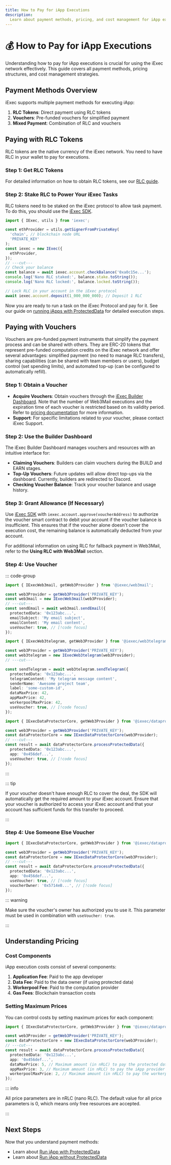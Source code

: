 ```yaml
---
title: How to Pay for iApp Executions
description:
  Learn about payment methods, pricing, and cost management for iApp executions
---
```


# 💰 How to Pay for iApp Executions

Understanding how to pay for iApp executions is crucial for using the iExec
network effectively. This guide covers all payment methods, pricing structures,
and cost management strategies.

## Payment Methods Overview

iExec supports multiple payment methods for executing iApp:

1. **RLC Tokens**: Direct payment using RLC tokens
2. **Vouchers**: Pre-funded vouchers for simplified payment
3. **Mixed Payment**: Combination of RLC and vouchers

## Paying with RLC Tokens

RLC tokens are the native currency of the iExec network. You need to have RLC in
your wallet to pay for executions.

### Step 1: Get RLC Tokens

For detailed information on how to obtain RLC tokens, see our
[RLC guide](/get-started/overview/rlc.md).

### Step 2: Stake RLC to Power Your iExec Tasks

RLC tokens need to be staked on the iExec protocol to allow task payment. To do
this, you should use the [iExec SDK](/references/sdk.md).

```ts twoslash
import { IExec, utils } from 'iexec';

const ethProvider = utils.getSignerFromPrivateKey(
  'chain', // blockchain node URL
  'PRIVATE_KEY'
);
const iexec = new IExec({
  ethProvider,
});
// ---cut---
// Check your balance
const balance = await iexec.account.checkBalance('0xa0c15e...');
console.log('Nano RLC staked:', balance.stake.toString());
console.log('Nano RLC locked:', balance.locked.toString());

// Lock RLC in your account in the iExec protocol
await iexec.account.deposit(1_000_000_000); // Deposit 1 RLC
```

Now you are ready to run a task on the iExec Protocol and pay for it. See our
guide on
[running iApps with ProtectedData](/guides/use-iapp/run-iapp-with-ProtectedData.md)
for detailed execution steps.

## Paying with Vouchers <ChainNotSupportedBadge />

Vouchers are pre-funded payment instruments that simplify the payment process
and can be shared with others. They are ERC-20 tokens that represent pre-funded
computation credits on the iExec network and offer several advantages:
simplified payment (no need to manage RLC transfers), sharing capabilities (can
be shared with team members or users), budget control (set spending limits), and
automated top-up (can be configured to automatically refill).

### Step 1: Obtain a Voucher

- **Acquire Vouchers**: Obtain vouchers through the
  [iExec Builder Dashboard](https://builder.iex.ec/). Note that the number of
  Web3Mail executions and the expiration time of each voucher is restricted
  based on its validity period. Refer to
  [pricing documentation](https://www.iex.ec/voucher) for more information.
- **Support**: For specific limitations related to your voucher, please contact
  iExec Support.

### Step 2: Use the Builder Dashboard

<ImageViewer
  :image-url-dark="builderDashboardImage"
  image-alt="Builder Dashboard Overview"
  link-url="https://builder.iex.ec/"
  caption="🔗 Access the Builder Dashboard"
/>

The iExec Builder Dashboard manages vouchers and resources with an intuitive
interface for:

- **Claiming Vouchers**: Builders can claim vouchers during the BUILD and EARN
  stages.
- **Top-Up Vouchers**: Future updates will allow direct top-ups via the
  dashboard. Currently, builders are redirected to Discord.
- **Checking Voucher Balance**: Track your voucher balance and usage history.

### Step 3: Grant Allowance (If Necessary)

Use [iExec SDK](/references/sdk.md) with `iexec.account.approve(voucherAddress)`
to authorize the voucher smart contract to debit your account if the voucher
balance is insufficient. This ensures that if the voucher alone doesn't cover
the execution cost, the remaining balance is automatically deducted from your
account.

For additional information on using RLC for fallback payment in Web3Mail, refer
to the **Using RLC with Web3Mail** section.

### Step 4: Use Voucher

::: code-group

```ts twoslash [Web3Mail]
import { IExecWeb3mail, getWeb3Provider } from '@iexec/web3mail';

const web3Provider = getWeb3Provider('PRIVATE_KEY');
const web3mail = new IExecWeb3mail(web3Provider);
// ---cut---
const sendEmail = await web3mail.sendEmail({
  protectedData: '0x123abc...',
  emailSubject: 'My email subject',
  emailContent: 'My email content',
  useVoucher: true, // [!code focus]
});
```

```ts twoslash [Web3Telegram]
import { IExecWeb3telegram, getWeb3Provider } from '@iexec/web3telegram';

const web3Provider = getWeb3Provider('PRIVATE_KEY');
const web3telegram = new IExecWeb3telegram(web3Provider);
// ---cut---

const sendTelegram = await web3telegram.sendTelegram({
  protectedData: '0x123abc...',
  telegramContent: 'My telegram message content',
  senderName: 'Awesome project team',
  label: 'some-custom-id',
  dataMaxPrice: 42,
  appMaxPrice: 42,
  workerpoolMaxPrice: 42,
  useVoucher: true, // [!code focus]
});
```

```ts twoslash [Any iApp]
import { IExecDataProtectorCore, getWeb3Provider } from '@iexec/dataprotector';

const web3Provider = getWeb3Provider('PRIVATE_KEY');
const dataProtectorCore = new IExecDataProtectorCore(web3Provider);
// ---cut---
const result = await dataProtectorCore.processProtectedData({
  protectedData: '0x123abc...',
  app: '0x456def...',
  useVoucher: true, // [!code focus]
});
```

:::

::: tip

If your voucher doesn't have enough RLC to cover the deal, the SDK will
automatically get the required amount to your iExec account. Ensure that your
voucher is authorized to access your iExec account and that your account has
sufficient funds for this transfer to proceed.

:::

### Step 4: Use Someone Else Voucher

```ts twoslash [Any iApp]
import { IExecDataProtectorCore, getWeb3Provider } from '@iexec/dataprotector';

const web3Provider = getWeb3Provider('PRIVATE_KEY');
const dataProtectorCore = new IExecDataProtectorCore(web3Provider);
// ---cut---
const result = await dataProtectorCore.processProtectedData({
  protectedData: '0x123abc...',
  app: '0x456def...',
  useVoucher: true, // [!code focus]
  voucherOwner: '0x5714eB...', // [!code focus]
});
```

::: warning

Make sure the voucher's owner has authorized you to use it. This parameter must
be used in combination with `useVoucher: true`.

:::

## Understanding Pricing

### Cost Components

iApp execution costs consist of several components:

1. **Application Fee**: Paid to the app developer
2. **Data Fee**: Paid to the data owner (if using protected data)
3. **Workerpool Fee**: Paid to the computation provider
4. **Gas Fees**: Blockchain transaction costs

### Setting Maximum Prices

You can control costs by setting maximum prices for each component:

```ts twoslash
import { IExecDataProtectorCore, getWeb3Provider } from '@iexec/dataprotector';

const web3Provider = getWeb3Provider('PRIVATE_KEY');
const dataProtectorCore = new IExecDataProtectorCore(web3Provider);
// ---cut---
const result = await dataProtectorCore.processProtectedData({
  protectedData: '0x123abc...',
  app: '0x456def...',
  dataMaxPrice: 5, // Maximum amount (in nRLC) to pay the protected data owner
  appMaxPrice: 3, // Maximum amount (in nRLC) to pay the iApp provider
  workerpoolMaxPrice: 2, // Maximum amount (in nRLC) to pay the workerpool provider
});
```

::: info

All price parameters are in nRLC (nano RLC). The default value for all price
parameters is 0, which means only free resources are accepted.

:::

## Next Steps

Now that you understand payment methods:

- Learn about
  [Run iApp with ProtectedData](/guides/use-iapp/run-iapp-with-ProtectedData)
- Learn about
  [Run iApp without ProtectedData](/guides/use-iapp/run-iapp-without-ProtectedData)

<script setup>
import ChainNotSupportedBadge from '@/components/ChainNotSupportedBadge.vue'
import ImageViewer from '@/components/ImageViewer.vue';

// Assets
import builderDashboardImage from '@/assets/tooling-&-explorers/builder-dashboard/builder-dashboard.png';
</script>
